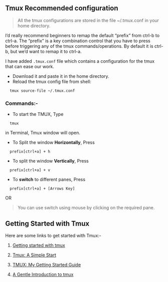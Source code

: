 ## Tmux Recommended configuration

>All the tmux configurations are stored in the file ~/.tmux.conf in your home directory.

I’d really recommend beginners to remap the default “prefix” from ctrl-b to ctrl-a. The “prefix” is a key combination control that you have to press before triggering any of the tmux commands/operations. By default it is ctrl-b, but we’d want to remap it to ctrl-a.

I have added `.tmux.conf` file which contains a configuration for the tmux that can ease our work.

  * Download it and paste it in the home directory.
  * Reload the tmux config file from shell:

  ```shell
    tmux source-file ~/.tmux.conf
  ```

### Commands:-

  * To start the TMUX, Type

  ```shell
    tmux
  ```
  in Terminal, Tmux window will open.

  * To Split the window **Horizontally**, Press

  ```shell
    prefix[ctrl+a] + h
  ```

  * To split the window **Vertically**, Press

  ```shell
    prefix[ctrl+a] + v
  ```

  * To **switch** to different panes, Press

  ```shell
    prefix[ctrl+a] + [Arrows Key]
  ```
   OR

   >You can use switch using mouse by clicking on the required pane.

## Getting Started with Tmux

Here are some links to get started with Tmux:-

  1. [Getting started with tmux](https://www.rosehosting.com/blog/getting-started-with-tmux/)

  2. [Tmux: A Simple Start](https://www.sitepoint.com/tmux-a-simple-start/)

  3. [TMUX: My Getting Started Guide](http://www.howardism.org/Technical/Linux/tmux.html)

  4. [A Gentle Introduction to tmux](https://hackernoon.com/a-gentle-introduction-to-tmux-8d784c404340)




